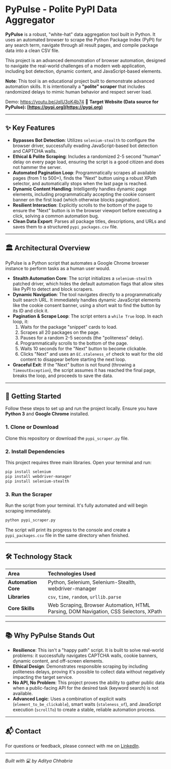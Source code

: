 # PyPulse - Polite PyPI Data Aggregator

**PyPulse** is a robust, "white-hat" data aggregation tool built in Python. It uses an automated browser to scrape the Python Package Index (PyPI) for any search term, navigate through all result pages, and compile package data into a clean CSV file.

This project is an advanced demonstration of browser automation, designed to navigate the real-world challenges of a modern web application, including bot detection, dynamic content, and JavaScript-based elements.

**Note**: This tool is an educational project built to demonstrate advanced automation skills. It is intentionally a **"polite" scraper** that includes randomized delays to mimic human behavior and respect server load.

Demo: https://youtu.be/JqIU3oK4b74
🔗 **Target Website (Data source for PyPulse): [https://pypi.org](https://pypi.org)**

-----

## ✨ Key Features

  - **Bypasses Bot Detection**: Utilizes `selenium-stealth` to configure the browser driver, successfully evading JavaScript-based bot detection and CAPTCHA walls.
  - **Ethical & Polite Scraping**: Includes a randomized 2-5 second "human" delay on every page load, ensuring the script is a good citizen and does not hammer the server.
  - **Automated Pagination Loop**: Programmatically scrapes all available pages (from 1 to 500+), finds the "Next" button using a robust XPath selector, and automatically stops when the last page is reached.
  - **Dynamic Content Handling**: Intelligently handles dynamic page elements, including programmatically accepting the cookie consent banner on the first load (which otherwise blocks pagination).
  - **Resilient Interaction**: Explicitly scrolls to the bottom of the page to ensure the "Next" button is in the browser viewport before executing a click, solving a common automation bug.
  - **Clean Data Export**: Parses all package titles, descriptions, and URLs and saves them to a structured `pypi_packages.csv` file.

-----

## 🏛️ Architectural Overview

PyPulse is a Python script that automates a Google Chrome browser instance to perform tasks as a human user would.

  - **Stealth Automation Core**: The script initializes a `selenium-stealth` patched driver, which hides the default automation flags that allow sites like PyPI to detect and block scrapers.
  - **Dynamic Navigation**: The tool navigates directly to a programmatically built search URL. It immediately handles dynamic JavaScript elements like the cookie consent banner, using a short wait to find the button by its ID and click it.
  - **Pagination & Scrape Loop**: The script enters a `while True` loop. In each loop, it:
    1.  Waits for the package "snippet" cards to load.
    2.  Scrapes all 20 packages on the page.
    3.  Pauses for a random 2-5 seconds (the "politeness" delay).
    4.  Programmatically scrolls to the bottom of the page.
    5.  Waits 10 seconds for the "Next" button to become clickable.
    6.  Clicks "Next" and uses an `EC.staleness_of` check to wait for the old content to disappear before starting the next loop.
  - **Graceful Exit**: If the "Next" button is not found (throwing a `TimeoutException`), the script assumes it has reached the final page, breaks the loop, and proceeds to save the data.

-----

## 🚀 Getting Started

Follow these steps to set up and run the project locally. Ensure you have **Python 3** and **Google Chrome** installed.

### 1\. Clone or Download

Clone this repository or download the `pypi_scraper.py` file.

### 2\. Install Dependencies

This project requires three main libraries. Open your terminal and run:

```bash
pip install selenium
pip install webdriver-manager
pip install selenium-stealth
```

### 3\. Run the Scraper

Run the script from your terminal. It's fully automated and will begin scraping immediately.

```bash
python pypi_scraper.py
```

The script will print its progress to the console and create a `pypi_packages.csv` file in the same directory when finished.

-----

## 🛠️ Technology Stack

| **Area** | **Technologies Used** |
| :--- | :--- |
| **Automation Core** | Python, Selenium, Selenium-Stealth, webdriver-manager |
| **Libraries** | `csv`, `time`, `random`, `urllib.parse` |
| **Core Skills** | Web Scraping, Browser Automation, HTML Parsing, DOM Navigation, CSS Selectors, XPath |

-----

## 📚 Why PyPulse Stands Out

  - **Resilience**: This isn't a "happy path" script. It is built to solve real-world problems: it successfully navigates CAPTCHA walls, cookie banners, dynamic content, and off-screen elements.
  - **Ethical Design**: Demonstrates responsible scraping by including politeness delays, proving it's possible to collect data without negatively impacting the target service.
  - **No API, No Problem**: This project proves the ability to gather public data when a public-facing API for the desired task (keyword search) is not available.
  - **Advanced Logic**: Uses a combination of explicit waits (`element_to_be_clickable`), smart waits (`staleness_of`), and JavaScript execution (`scrollTo`) to create a stable, reliable automation process.

-----

## 📬 Contact

For questions or feedback, please connect with me on [LinkedIn](https://linkedin.com/in/aditya-chhabria123).

-----

*Built with 💻 by Aditya Chhabria*
